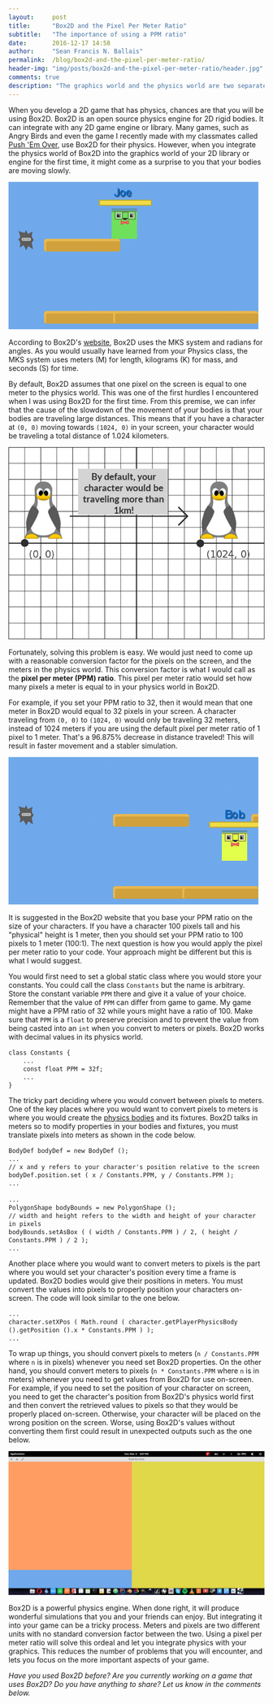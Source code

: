 ```yaml
---
layout:     post
title:      "Box2D and the Pixel Per Meter Ratio"
subtitle:   "The importance of using a PPM ratio"
date:       2016-12-17 14:58
author:     "Sean Francis N. Ballais"
permalink:  /blog/box2d-and-the-pixel-per-meter-ratio/
header-img: "img/posts/box2d-and-the-pixel-per-meter-ratio/header.jpg"
comments: true
description: "The graphics world and the physics world are two separate dimensions with different units. Converting units between the two would require a set conversion factor."
---
```


When you develop a 2D game that has physics, chances are that you will be using Box2D. Box2D is an open source physics engine for 2D rigid bodies. It can integrate with any 2D game engine or library. Many games, such as Angry Birds and even the game I recently made with my classmates called [Push 'Em Over](https://github.com/seanballais/push-em-over/), use Box2D for their physics. However, when you integrate the physics world of Box2D into the graphics world of your 2D library or engine for the first time, it might come as a surprise to you that your bodies are moving slowly.

![A body moving slowly due to a 1 PPM ratio.](/static/img/posts/box2d-and-the-pixel-per-meter-ratio/1-ppm.gif)

According to Box2D's [website](http://box2d.org/2011/12/pixels/), Box2D uses the MKS system and radians for angles. As you would usually have learned from your Physics class, the MKS system uses meters (M) for length, kilograms (K) for mass, and seconds (S) for time.

By default, Box2D assumes that one pixel on the screen is equal to one meter to the physics world. This was one of the first hurdles I encountered when I was using Box2D for the first time. From this premise, we can infer that the cause of the slowdown of the movement of your bodies is that your bodies are traveling large distances. This means that if you have a character at `(0, 0)` moving towards `(1024, 0)` in your screen, your character would be traveling a total distance of 1.024 kilometers.

![1024 pixels equals to 1024 meters in Box2D by default!](/static/img/posts/box2d-and-the-pixel-per-meter-ratio/default-box2d-travel.jpg)

Fortunately, solving this problem is easy. We would just need to come up with a reasonable conversion factor for the pixels on the screen, and the meters in the physics world. This conversion factor is what I would call as the **pixel per meter (PPM) ratio**. This pixel per meter ratio would set how many pixels a meter is equal to in your physics world in Box2D.

For example, if you set your PPM ratio to 32, then it would mean that one meter in Box2D would equal to 32 pixels in your screen. A character traveling from `(0, 0)` to `(1024, 0)` would only be traveling 32 meters, instead of 1024 meters if you are using the default pixel per meter ratio of 1 pixel to 1 meter. That's a 96.875% decrease in distance traveled! This will result in faster movement and a stabler simulation.

![A body moving fast due to a 32 PPM ratio](/static/img/posts/box2d-and-the-pixel-per-meter-ratio/32-ppm.gif)

It is suggested in the Box2D website that you base your PPM ratio on the size of your characters. If you have a character 100 pixels tall and his "physical" height is 1 meter, then you should set your PPM ratio to 100 pixels to 1 meter (100:1). The next question is how you would apply the pixel per meter ratio to your code. Your approach might be different but this is what I would suggest.

You would first need to set a global static class where you would store your constants. You could call the class `Constants` but the name is arbitrary. Store the constant variable `PPM` there and give it a value of your choice. Remember that the value of `PPM` can differ from game to game. My game might have a PPM ratio of 32 while yours might have a ratio of 100. Make sure that `PPM` is a `float` to preserve precision and to prevent the value from being casted into an `int` when you convert to meters or pixels. Box2D works with decimal values in its physics world.

```
class Constants {
    ...
    const float PPM = 32f;
    ...
}
```

The tricky part deciding where you would convert between pixels to meters. One of the key places where you would want to convert pixels to meters is where you would create the [physics bodies](http://www.iforce2d.net/b2dtut/bodies) and its fixtures. Box2D talks in meters so to modify properties in your bodies and fixtures, you must translate pixels into meters as shown in the code below.

```
BodyDef bodyDef = new BodyDef ();
...
// x and y refers to your character's position relative to the screen
bodyDef.position.set ( x / Constants.PPM, y / Constants.PPM );
...

...
PolygonShape bodyBounds = new PolygonShape ();
// width and height refers to the width and height of your character in pixels
bodyBounds.setAsBox ( ( width / Constants.PPM ) / 2, ( height / Constants.PPM ) / 2 );
...
```

Another place where you would want to convert meters to pixels is the part where you would set your character's position every time a frame is updated. Box2D bodies would give their positions in meters. You must convert the values into pixels to properly position your characters on-screen. The code will look similar to the one below.

```
...
character.setXPos ( Math.round ( character.getPlayerPhysicsBody ().getPosition ().x * Constants.PPM ) );
...
```

To wrap up things, you should convert pixels to meters (`n / Constants.PPM` where `n` is in pixels) whenever you need set Box2D properties. On the other hand, you should convert meters to pixels (`n * Constants.PPM` where `n` is in meters) whenever you need to get values from Box2D for use on-screen. For example, if you need to set the position of your character on screen, you need to get the character's position from Box2D's physics world first and then convert the retrieved values to pixels so that they would be properly placed on-screen. Otherwise, your character will be placed on the wrong position on the screen. Worse, using Box2D's values without converting them first could result in unexpected outputs such as the one below.

![A mess in converting between pixels and meters.](/static/img/posts/box2d-and-the-pixel-per-meter-ratio/a-box2d-mess.jpg)

Box2D is a powerful physics engine. When done right, it will produce wonderful simulations that you and your friends can enjoy. But integrating it into your game can be a tricky process. Meters and pixels are two different units with no standard conversion factor between the two. Using a pixel per meter ratio will solve this ordeal and let you integrate physics with your graphics. This reduces the number of problems that you will encounter, and lets you focus on the more important aspects of your game.

*Have you used Box2D before? Are you currently working on a game that uses Box2D? Do you have anything to share? Let us know in the comments below.*
